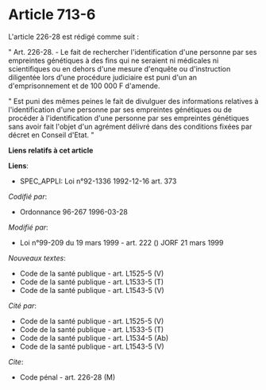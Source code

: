 # Article 713-6

L'article 226-28 est rédigé comme suit :

" Art. 226-28. - Le fait de rechercher l'identification d'une personne par ses empreintes génétiques à des fins qui ne
seraient ni médicales ni scientifiques ou en dehors d'une mesure d'enquête ou d'instruction diligentée lors d'une procédure
judiciaire est puni d'un an d'emprisonnement et de 100 000 F d'amende.

" Est puni des mêmes peines le fait de divulguer des informations relatives à l'identification d'une personne par ses
empreintes génétiques ou de procéder à l'identification d'une personne par ses empreintes génétiques sans avoir fait l'objet
d'un agrément délivré dans des conditions fixées par décret en Conseil d'Etat. "

**Liens relatifs à cet article**

**Liens**:

  - SPEC_APPLI: Loi n°92-1336 1992-12-16 art. 373

_Codifié par_:

  - Ordonnance 96-267 1996-03-28

_Modifié par_:

  - Loi n°99-209 du 19 mars 1999 - art. 222 () JORF 21 mars 1999

_Nouveaux textes_:

  - Code de la santé publique - art. L1525-5 (V)
  - Code de la santé publique - art. L1533-5 (T)
  - Code de la santé publique - art. L1543-5 (V)

_Cité par_:

  - Code de la santé publique - art. L1525-5 (V)
  - Code de la santé publique - art. L1533-5 (T)
  - Code de la santé publique - art. L1534-5 (Ab)
  - Code de la santé publique - art. L1543-5 (V)

_Cite_:

  - Code pénal - art. 226-28 (M)
